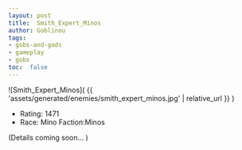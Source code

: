 ```yaml
---
layout: post
title:  Smith_Expert_Minos
author: Goblinou
tags:
- gobs-and-gods
- gameplay
- gobs
toc:  false
---
```


![Smith_Expert_Minos]( {{ 'assets/generated/enemies/smith_expert_minos.jpg' | relative_url }} )
- Rating: 1471
- Race: Mino  Faction:Minos

(Details coming soon... )